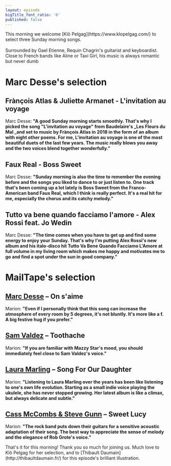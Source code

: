 ```yaml
---
layout: episode
bigTitle_font_ratio: '6'
published: false
---
```

<p id="introduction">This morning we welcome [Klô Pelgag](https://www.klopelgag.com/) to select three Sunday morning songs.
<br><br>
Surrounded by Gael Etienne, Requin Chagrin's guitarist and keyboardist.
Close to French bands like Aline or Taxi Girl, his music is always romantic but never dumb </p>

# Marc Desse's selection

## Frànçois Atlas & Juliette Armanet - L'invitation au voyage
Marc Desse: **"**A good Sunday morning starts smoothly. That's why I picked the song "L'invitation au voyage" from Baudelaire's _Les Fleurs du Mal _and set to music by Frànçois Atlas in 2018 in the form of an album with eight other poems. For me, L'invitation au voyage is one of the most beautiful duets of the last few years. The music really blows you away and the two voices blend together wonderfully.**"**

## Faux Real - Boss Sweet
Marc Desse: **"**Sunday morning is also the time to remember the evening before and the songs you liked to dance to or just listen to. One track that's been coming up a lot lately is Boss Sweet from the Franco-American band Faux Real, which I think is really perfect. It's a real hit for me, especially the chorus and its catchy melody.**"**

## Tutto va bene quando facciamo l'amore - Alex Rossi feat. Jo Wedin
Marc Desse: **"**The time comes when you have to get up and find some energy to enjoy your Sunday. That's why I'm putting Alex Rossi's new album and his italo-disco hit Tutto Va Bene Quando Facciamo L'Amore at full volume in my living room which makes me happy and motivates me to go and find a spot under the sun in good company.**"**

# MailTape's selection

## [Marc Desse](https://www.instagram.com/marc.desse/) – On s'aime
Marion: **"**Even if I personally think that this song can increase the atmosphere of every room by 5 degrees, it's not bluntly. It's more like a f. A big festive hug if you prefer.**"**

## [Sam Valdez](https://samvaldezsounds.bandcamp.com/) – Toothache
Marion: **"**If you are familiar with Mazzy Star's mood, you should immediately feel close to Sam Valdez's voice.**"**

## [Laura Marling](https://lauramarling.bandcamp.com/) – Song For Our Daughter
Marion: **"**Listening to Laura Marling over the years has been like listening to one's own life evolution. Starting as a small indie voice playing the ukulele, she has never stopped growing. Her latest album is like a climax, but always delicate and subtle.**"**

## [Cass McCombs & Steve Gunn](https://cassmccombs.bandcamp.com/) – Sweet Lucy
Marion: **"**The rock band puts down their guitars for a sensitive acoustic adaptation of their song. The best way to appreciate the sense of melody and the elegance of Rob Grote's voice.**"**


<p id="outroduction">That's it for this morning! Thank you so much for joining us. Much love to Klô Pelgag for her selection, and to [Thibault Daumain](http://thibaultdaumain.fr/) for this episode's brilliant illustration.</p>